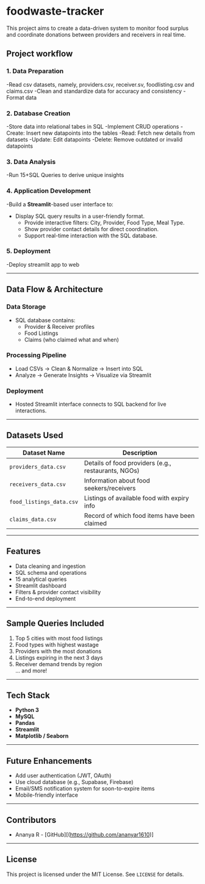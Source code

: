 # foodwaste-tracker
This project aims to create a data-driven system to monitor food surplus and coordinate donations between providers and receivers in real time.

## Project workflow
### 1. Data Preparation
-Read csv datasets, namely, providers.csv, receiver.sv, foodlisting.csv and claims.csv
-Clean and standardize data for accuracy and consistency
-Format data 

### 2. Database Creation
-Store data into relational tabes in SQL
-Implement CRUD operations 
  -Create: Insert new datapoints into the tables
  -Read: Fetch new details from datasets
  -Update: Edit datapoints
  -Delete: Remove outdated or invalid datapoints

### 3. Data Analysis
-Run 15+SQL Queries to derive unique insights 

### 4. Application Development
-Build a **Streamlit**-based user interface to:
- Display SQL query results in a user-friendly format.
  - Provide interactive filters: City, Provider, Food Type, Meal Type.
  - Show provider contact details for direct coordination.
  - Support real-time interaction with the SQL database.

 ### 5. Deployment
 -Deploy streamlit app to web
 
 ---

 ## Data Flow & Architecture

### Data Storage
- SQL database contains:
  - Provider & Receiver profiles
  - Food Listings
  - Claims (who claimed what and when)

### Processing Pipeline
- Load CSVs → Clean & Normalize → Insert into SQL
- Analyze → Generate Insights → Visualize via Streamlit

###  Deployment
- Hosted Streamlit interface connects to SQL backend for live interactions.

---

## Datasets Used

| Dataset Name         | Description                               |
|----------------------|-------------------------------------------|
| `providers_data.csv` | Details of food providers (e.g., restaurants, NGOs) |
| `receivers_data.csv` | Information about food seekers/receivers   |
| `food_listings_data.csv` | Listings of available food with expiry info |
| `claims_data.csv`    | Record of which food items have been claimed |

---

## Features

- Data cleaning and ingestion
- SQL schema and operations
- 15 analytical queries
- Streamlit dashboard
- Filters & provider contact visibility
- End-to-end deployment

---

## Sample Queries Included

1. Top 5 cities with most food listings  
2. Food types with highest wastage  
3. Providers with the most donations  
4. Listings expiring in the next 3 days  
5. Receiver demand trends by region  
... and more!

---

## Tech Stack

- **Python 3**
- **MySQL**
- **Pandas**
- **Streamlit**
- **Matplotlib / Seaborn** 

---

## Future Enhancements

- Add user authentication (JWT, OAuth)
- Use cloud database (e.g., Supabase, Firebase)
- Email/SMS notification system for soon-to-expire items
- Mobile-friendly interface

---

## Contributors

- Ananya R - [GitHub][(https://github.com/ananyar1610)]

---

## License

This project is licensed under the MIT License. See `LICENSE` for details.
 
